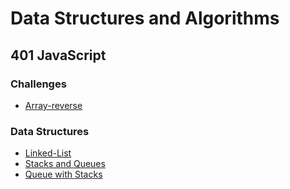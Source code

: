 # Data Structures and Algorithms
## 401 JavaScript

### Challenges
* [Array-reverse](Challenges/arrayReverse/README.md)

### Data Structures
* [Linked-List](Data-Structures/LinkedList/README.md)
* [Stacks and Queues](Data-Structures/stacksAndQueues/README.md)
* [Queue with Stacks](Data-Structures/queueWithStacks/README.md)